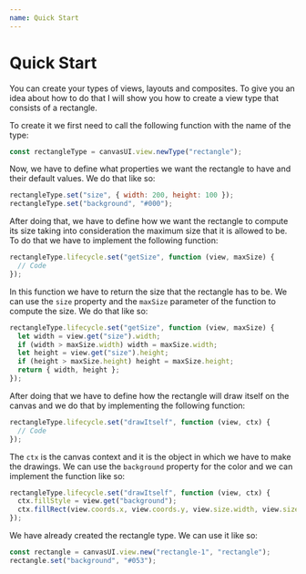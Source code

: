 ```yaml
---
name: Quick Start
---
```


# Quick Start

You can create your types of views, layouts and composites. To give you an idea about how to do that I will show you how to create a view type that consists of a rectangle.

To create it we first need to call the following function with the name of the type:

```javascript
const rectangleType = canvasUI.view.newType("rectangle");
```

Now, we have to define what properties we want the rectangle to have and their default values. We do that like so:

```javascript
rectangleType.set("size", { width: 200, height: 100 });
rectangleType.set("background", "#000");
```

After doing that, we have to define how we want the rectangle to compute its size taking into consideration the maximum size that it is allowed to be. To do that we have to implement the following function:

```javascript
rectangleType.lifecycle.set("getSize", function (view, maxSize) {
  // Code
});
```

In this function we have to return the size that the rectangle has to be. We can use the `size` property and the `maxSize` parameter of the function to compute the size. We do that like so:

```javascript
rectangleType.lifecycle.set("getSize", function (view, maxSize) {
  let width = view.get("size").width;
  if (width > maxSize.width) width = maxSize.width;
  let height = view.get("size").height;
  if (height > maxSize.height) height = maxSize.height;
  return { width, height };
});
```

After doing that we have to define how the rectangle will draw itself on the canvas and we do that by implementing the following function:

```javascript
rectangleType.lifecycle.set("drawItself", function (view, ctx) {
  // Code
});
```

The `ctx` is the canvas context and it is the object in which we have to make the drawings. We can use the `background` property for the color and we can implement the function like so:

```javascript
rectangleType.lifecycle.set("drawItself", function (view, ctx) {
  ctx.fillStyle = view.get("background");
  ctx.fillRect(view.coords.x, view.coords.y, view.size.width, view.size.height);
});
```

We have already created the rectangle type. We can use it like so:

```javascript
const rectangle = canvasUI.view.new("rectangle-1", "rectangle");
rectangle.set("background", "#053");
```

